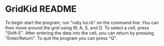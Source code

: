 # GridKid README

To begin start the program, run "ruby tui.rb" on the command line.
You can then move around the grid using W, A, S, and D.
To select a cell, press "Shift-E".
After entering the data into the cell, you can return by pressing "Enter/Return".
To quit the program you can press "Q".
